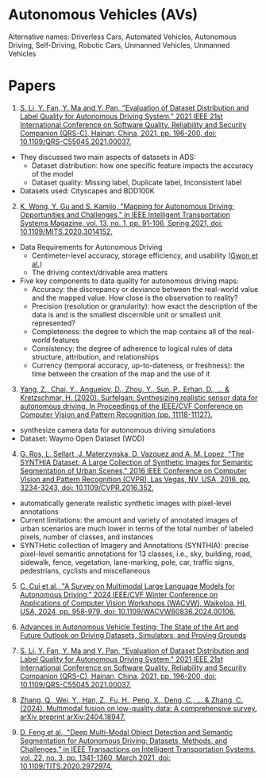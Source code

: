 # Autonomous Vehicles (AVs)
Alternative names: Driverless Cars, Automated Vehicles, Autonomous Driving, Self-Driving, Robotic Cars, Unmanned Vehicles, Unmanned Vehicles

# Papers

1.  [S. Li, Y. Fan, Y. Ma and Y. Pan, "Evaluation of Dataset Distribution and Label Quality for Autonomous Driving System,"
2021 IEEE 21st International Conference on Software Quality, Reliability and Security Companion (QRS-C), Hainan, China, 2021, pp. 196-200, doi: 10.1109/QRS-C55045.2021.00037.](https://ieeexplore.ieee.org/abstract/document/9742177)
- They discussed two main aspects of datasets in ADS:
    - Dataset distribution: how one specific feature impacts the accuracy of the model
    - Dataset quality: Missing label, Duplicate label, Inconsistent label
- Datasets used: Cityscapes and BDD100K

2. [K. Wong, Y. Gu and S. Kamijo, "Mapping for Autonomous Driving: Opportunities and Challenges," in IEEE Intelligent Transportation Systems Magazine, vol. 13, no. 1, pp. 91-106, Spring 2021, doi: 10.1109/MITS.2020.3014152.
](https://ieeexplore.ieee.org/abstract/document/9211790)
- Data Requirements for Autonomous Driving
    - Centimeter-level accuracy, storage efficiency, and usability ([Gwon et al.](https://ieeexplore.ieee.org/document/7420749/definitions?ctx=definitions))
    - The driving context/drivable area matters
- Five key components to data quality for autonomous driving maps:
    - Accuracy: the discrepancy or deviance between the real-world value and the mapped value. How close is the observation to reality? 
    - Precision (resolution or granularity): how exact the description of the data is and is the smallest discernible unit or smallest unit represented?
    - Completeness: the degree to which the map contains all of the real-world features
    - Consistency: the degree of adherence to logical rules of data structure, attribution, and relationships
    - Currency (temporal accuracy, up-to-dateness, or freshness): the time between the creation of the map and the use of it

3. [Yang, Z., Chai, Y., Anguelov, D., Zhou, Y., Sun, P., Erhan, D., ... & Kretzschmar, H. (2020). Surfelgan: Synthesizing realistic sensor data for autonomous driving. In Proceedings of the IEEE/CVF Conference on Computer Vision and Pattern Recognition (pp. 11118-11127).](https://arxiv.org/abs/2005.03844)
- synthesize camera data for autonomous driving simulations
- Dataset: Waymo Open Dataset (WOD)

4. [G. Ros, L. Sellart, J. Materzynska, D. Vazquez and A. M. Lopez, "The SYNTHIA Dataset: A Large Collection of Synthetic Images for Semantic Segmentation of Urban Scenes," 2016 IEEE Conference on Computer Vision and Pattern Recognition (CVPR), Las Vegas, NV, USA, 2016, pp. 3234-3243, doi: 10.1109/CVPR.2016.352.](https://ieeexplore.ieee.org/document/7780721)
- automatically generate realistic synthetic images with pixel-level annotations
- Current limitations: the amount and variety of annotated images of urban scenarios are much lower in terms of the total number of labeled pixels, number of classes, and instances
- SYNTHetic collection of Imagery and Annotations (SYNTHIA): precise pixel-level semantic annotations for 13 classes, i.e., sky, building, road, sidewalk, fence, vegetation, lane-marking, pole, car, traffic signs, pedestrians, cyclists and miscellaneous

5. [C. Cui et al., "A Survey on Multimodal Large Language Models for Autonomous Driving," 2024 IEEE/CVF Winter Conference on Applications of Computer Vision Workshops (WACVW), Waikoloa, HI, USA, 2024, pp. 958-979, doi: 10.1109/WACVW60836.2024.00106.](https://ieeexplore.ieee.org/document/10495592)

6. [Advances in Autonomous Vehicle Testing: The State of the Art and Future Outlook on Driving Datasets, Simulators, and Proving Grounds](https://www.authorea.com/users/817376/articles/1217757-advances-in-autonomous-vehicle-testing-the-state-of-the-art-and-future-outlook-on-driving-datasets-simulators-and-proving-grounds)

7. [S. Li, Y. Fan, Y. Ma and Y. Pan, "Evaluation of Dataset Distribution and Label Quality for Autonomous Driving System," 2021 IEEE 21st International Conference on Software Quality, Reliability and Security Companion (QRS-C), Hainan, China, 2021, pp. 196-200, doi: 10.1109/QRS-C55045.2021.00037.](https://ieeexplore.ieee.org/document/9742177)

8. [Zhang, Q., Wei, Y., Han, Z., Fu, H., Peng, X., Deng, C., ... & Zhang, C. (2024). Multimodal fusion on low-quality data: A comprehensive survey. arXiv preprint arXiv:2404.18947.](https://arxiv.org/abs/2404.18947)

9. [D. Feng et al., "Deep Multi-Modal Object Detection and Semantic Segmentation for Autonomous Driving: Datasets, Methods, and Challenges," in IEEE Transactions on Intelligent Transportation Systems, vol. 22, no. 3, pp. 1341-1360, March 2021, doi: 10.1109/TITS.2020.2972974.](https://ieeexplore.ieee.org/abstract/document/9000872)


